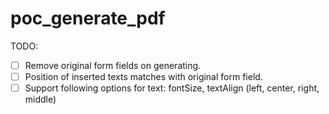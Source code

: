 # poc_generate_pdf

TODO:
- [ ] Remove original form fields on generating.
- [ ] Position of inserted texts matches with original form field.
- [ ] Support following options for text: fontSize, textAlign (left, center, right, middle)

